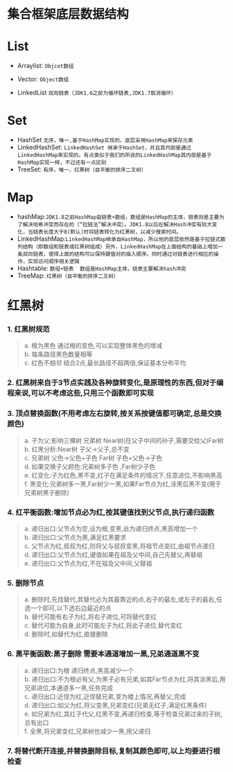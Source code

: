 集合框架底层数据结构
=================

# List
- Arraylist:
`Objcet数组`

- Vector:
`Object数组`

- LinkedList
`双向链表（JDK1.6之前为循环链表,JDK1.7取消循环）`


# Set

- HashSet `无序，唯一,基于HashMap实现的，底层采用HashMap来保存元素`
- LinkedHashSet: `LinkedHashSet 继承于HashSet，并且其内部是通过LinkedHashMap来实现的。有点类似于我们的所说的LinkedHashMap其内部是基于HashMap实现一样，不过还有一点区别`
- TreeSet: `有序，唯一，红黑树（自平衡的排序二叉树）`

# Map

- hashMap:`JDK1.8之前HashMap由链表+数组，数组是HashMap的主体，链表则是主要为了解决哈希冲突而存在的（“拉链法”解决冲突）。JDK1.8以后在解决Hash冲突有较大变化，当链表长度大于8(默认)时将链表转化为红黑树，以减少搜索时间。`
- LinkedHashMap:`LinkedHashMap继承自HashMap，所以他的底层依然是基于拉链式散列结构（即数组和链表或红黑树组成）另外，LinkedHashMap在上面结构的基础上增加一条双向链表，使得上面的结构可以保持键值对的插入顺序。同时通过对链表进行相应的操作，实现访问顺序相关逻辑`
- Hashtable: `数组+链表  数组是HashMap主体，链表主要解决hash冲突`
- TreeMap: `红黑树（自平衡的排序二叉树）`

# 红黑树

### 1. 红黑树规范  
>a. 根为黑色 通过根的变色,可以实现整体黑色的增减  
b. 每条路径黑色数量相等  
c. 红色不相邻 结合2点,最长路径不超两倍,保证基本分布平均  

### 2. 红黑树来自于3节点实践及各种旋转变化,是原理性的东西,但对于编程来说,可以不考虑这些,只用三个函数即可实现

### 3. 顶点替换函数(不用考虑左右旋转,按关系按键值都可确定,总是交换颜色)

>a. 子为父:影响三棵树 兄弟树 Near树(在父子中间的孙子,需要交给父)Far树  
b. 红黑分析:Near树 子父->父子,总不变  
c. 兄弟树 父色->父色+子色 Far树 子色+父色->子色  
d. 如果交换子父颜色:兄弟树多子色 ,Far树少子色  
e. 红变化:子为红色,黑不变,红子在满足条件的情况下,任意进位,不影响黑高  
f. 黑变化:兄弟树多一黑,Far树少一黑,如果Far节点为红,涂黑后黑不变(用于兄弟树黑子删除) 

### 4. 红平衡函数:增加节点必为红,按其键值找到父节点,执行递归函数

>a. 递归出口:父节点为空,设为根,变黑,此为递归终点,黑高增加一个  
b. 递归出口:父节点为黑,满足红黑要求  
c. 父节点为红,叔叔为红,则将父与叔叔变黑,将祖节点变红,由祖节点递归  
d. 递归出口:父节点为红,键值如果在祖及父中间,自己先替父,再替祖  
e. 递归出口:父节点为红,不在祖及父中间,父替祖  

### 5. 删除节点

>a. 删除时,先找替代,其替代必为其最靠近的点,右子的最左,或左子的最右,任选一个即可,以下选右边最近的点  
b. 替代可能有右子为红,将右子进位,可将替代变红  
c. 替代可能为自身,此时可能左子为红,将此子进位,替代变红  
d. 删除时,如替代为红,直接删除  

### 6. 黑平衡函数:黑子删除 需要本通道增加一黑,兄弟通道黑不变

>a. 递归出口:为根 递归终点,黑高减少一个  
b. 递归出口:不为根必有父,为黑子必有兄弟,如其Far节点为红,将其涂黑后,用兄弟进位,本通道多一黑,任务完成  
c. 递归出口:近侄为红,近侄替兄弟,变为楼上情况,再替父,完成  
d. 递归出口:如父为红,将父变黑,兄弟变红(兄弟无红子,满足红黑条件)  
e. 如兄弟为红,其红子代父,红黑不变,再递归检查,等于检查兄弟过来的子树,总有出口  
f. 全黑,将兄弟变红,兄弟树也减少一黑,用父递归  

### 7. 将替代断开连接,并替换删除目标,复制其颜色即可,以上均要进行根检查

